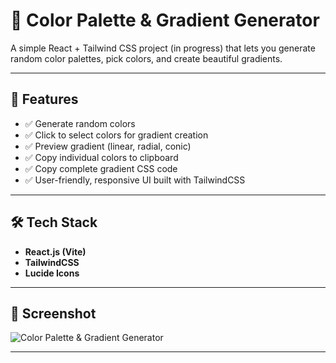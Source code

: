 # 🎨 Color Palette & Gradient Generator  

A simple React + Tailwind CSS project (in progress) that lets you generate random color palettes, pick colors, and create beautiful gradients.  

---

## 🚀 Features  
- ✅ Generate random colors  
- ✅ Click to select colors for gradient creation  
- ✅ Preview gradient (linear, radial, conic)  
- ✅ Copy individual colors to clipboard  
- ✅ Copy complete gradient CSS code  
- ✅ User-friendly, responsive UI built with TailwindCSS  

---

## 🛠️ Tech Stack  
- **React.js (Vite)**  
- **TailwindCSS**  
- **Lucide Icons**  

---


## 📸 Screenshot  

![Color Palette & Gradient Generator]("public/img/screenshot.png")  

---
